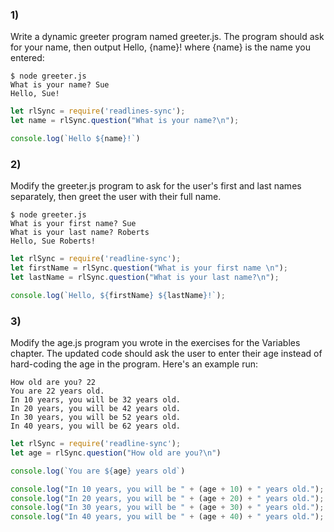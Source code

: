 ### 1)

Write a dynamic greeter program named greeter.js. The program should ask for your name, then output Hello, {name}! where {name} is the name you entered:

```
$ node greeter.js
What is your name? Sue
Hello, Sue!
```

```Javascript
let rlSync = require('readlines-sync');
let name = rlSync.question("What is your name?\n");

console.log(`Hello ${name}!`)
```


### 2)

Modify the greeter.js program to ask for the user's first and last names separately, then greet the user with their full name.

```
$ node greeter.js
What is your first name? Sue
What is your last name? Roberts
Hello, Sue Roberts!
```

```Javascript
let rlSync = require('readline-sync');
let firstName = rlSync.question("What is your first name \n");
let lastName = rlSync.question("What is your last name?\n");

console.log(`Hello, ${firstName} ${lastName}!`);
```

### 3)

Modify the age.js program you wrote in the exercises for the Variables chapter. The updated code should ask the user to enter their age instead of hard-coding the age in the program. Here's an example run:

```
How old are you? 22
You are 22 years old.
In 10 years, you will be 32 years old.
In 20 years, you will be 42 years old.
In 30 years, you will be 52 years old.
In 40 years, you will be 62 years old.
```

```Javascript
let rlSync = require('readline-sync');
let age = rlSync.question("How old are you?\n")

console.log(`You are ${age} years old`)

console.log("In 10 years, you will be " + (age + 10) + " years old.");
console.log("In 20 years, you will be " + (age + 20) + " years old.");
console.log("In 30 years, you will be " + (age + 30) + " years old.");
console.log("In 40 years, you will be " + (age + 40) + " years old.");
```
